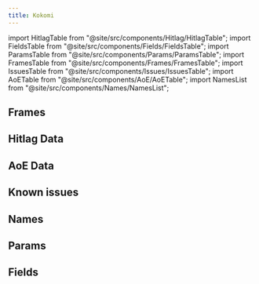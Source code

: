 ```yaml
---
title: Kokomi
---
```


import HitlagTable from "@site/src/components/Hitlag/HitlagTable";
import FieldsTable from "@site/src/components/Fields/FieldsTable";
import ParamsTable from "@site/src/components/Params/ParamsTable";
import FramesTable from "@site/src/components/Frames/FramesTable";
import IssuesTable from "@site/src/components/Issues/IssuesTable";
import AoETable from "@site/src/components/AoE/AoETable";
import NamesList from "@site/src/components/Names/NamesList";

## Frames

<FramesTable item_key="kokomi" />

## Hitlag Data

<HitlagTable item_key="kokomi" />

## AoE Data

<AoETable item_key="kokomi" />

## Known issues

<IssuesTable item_key="kokomi" />

## Names

<NamesList item_key="kokomi" />

## Params

<ParamsTable item_key="kokomi" />

## Fields

<FieldsTable item_key="kokomi" />
